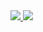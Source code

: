 <a href= “https://github.com/hjp521/github-readme-stats”>
  <img align = “ center ” src = “ https://github-readme-stats.vercel.app/api/pin/?username=anuraghazra&repo=github-readme-stats ” />
</a>
<a href= “https://github.com/hjp521/convoychat”>
  <img align = “ center ” src = “” https://github-readme-stats.vercel.app/api/pin/?username=anuraghazra&repo=convoychat “ />
</a>
